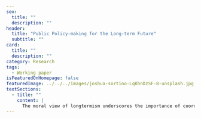 ```yaml
---
seo:
  title: ""
  description: ""
header:
  title: "Public Policy-making for the Long-term Future"
  subtitle: ""
card:
  title: ""
  description: ""
category: Research
tags:
  - Working paper
isFeaturedOnHomepage: false
featuredImage: ../../../images/joshua-sortino-LqKhnDzSF-8-unsplash.jpg
textSections:
  - title: ""
    content: |
      The moral view of longtermism underscores the importance of coordinating societies across space and time. Policy-making processes in local and national governments and international organizations are the current most advanced form of explicit, value-based coordination. They foster coordination and affect citizens across the world. The same processes, however, suffer from constraints limiting their benefit to future generations, resulting in political short-termism. In this paper, we propose improvements to policy-making processes that could remedy shortcomings and unlock its full potential. We propose to build on existing structures for the creation of longterm value. We propose five concrete improvements, structured according to an implementation framework and guided by a vision. We introduce the framework of resilience, incorporating an understanding of systems, risks and collapse scenarios, to guide policy-making processes. We present a vision for policy-making that embodies the implications of the resilience framework for policy-making processes, unpacked into the need to shape a societal narrative based on resilience thinking; to give a voice to future generations by reforming institutional structures; and to build policy agendas that account for tail-risks, their correlates and the properties of resilient systems: prevent, mitigate and adapt. To achieve this vision, we present five improvements to decision-making processes. They consist of (1) fostering moral action, (2) building systems thinking abilities, (3) improving evidence synthesis, (4) developing decision-making support technologies, and (5) incentivizing group decision-making.
---
```

